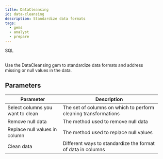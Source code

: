 ```yaml
---
title: DataCleansing
id: data-cleansing
description: Standardize data formats
tags:
  - gems
  - analyst
  - prepare
---
```


<span class="badge">SQL</span><br/><br/>

Use the DataCleansing gem to standardize data formats and address missing or null values in the data.

## Parameters

| Parameter                        | Description                                                     |
| -------------------------------- | --------------------------------------------------------------- |
| Select columns you want to clean | The set of columns on which to perform cleaning transformations |
| Remove null data                 | The method used to remove null data                             |
| Replace null values in column    | The method used to replace null values                          |
| Clean data                       | Different ways to standardize the format of data in columns     |
